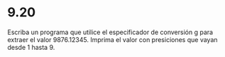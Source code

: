 # 9.20

Escriba un programa que utilice el especificador de conversión g para extraer el valor 9876.12345. Imprima el valor con presiciones que vayan desde 1 hasta 9.

